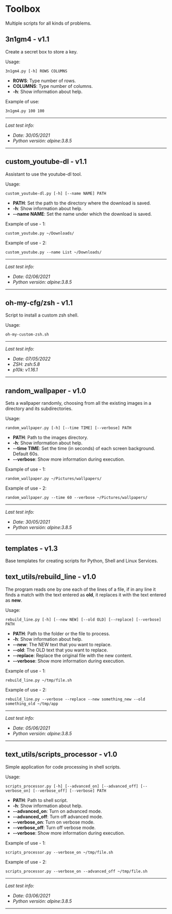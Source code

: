 # Toolbox

Multiple scripts for all kinds of problems.



## 3n1gm4 - v1.1

Create a secret box to store a key. 

Usage:
```
3n1gm4.py [-h] ROWS COLUMNS
```

- **ROWS**: Type number of rows.
- **COLUMNS**: Type number of columns.
- **-h**: Show information about help.

Example of use:
```
3n1gm4.py 100 100
```

---

_Last test info:_

- _Date: 30/05/2021_
- _Python versión: alpine:3.8.5_

---



## custom_youtube-dl - v1.1

Assistant to use the youtube-dl tool.

Usage:
```
custom_youtube-dl.py [-h] [--name NAME] PATH
```

- **PATH**: Set the path to the directory where the download is saved.
- **-h**: Show information about help.
- **--name NAME**: Set the name under which the download is saved.

Example of use - 1:
```
custom_youtube.py ~/Downloads/
```

Example of use - 2:
```
custom_youtube.py --name List ~/Downloads/
```

---

_Last test info:_

- _Date: 02/06/2021_
- _Python versión: alpine:3.8.5_

---



## oh-my-cfg/zsh - v1.1

Script to install a custom zsh shell.

Usage:
```
oh-my-custom-zsh.sh
```

---

_Last test info:_

- _Date: 07/05/2022_
- _ZSH: zsh:5.8_
- _p10k: v1.16.1_

---



## random_wallpaper - v1.0

Sets a wallpaper randomly, choosing from all the existing images in a directory and its subdirectories.

Usage:
```
random_wallpaper.py [-h] [--time TIME] [--verbose] PATH
```

- **PATH**: Path to the images directory.
- **-h**: Show information about help.
- **--time TIME**: Set the time (in seconds) of each screen background. Default 60s.
- **--verbose**: Show more information during execution.

Example of use - 1:
```
random_wallpaper.py ~/Pictures/wallpapers/
```

Example of use - 2:
```
random_wallpaper.py --time 60 --verbose ~/Pictures/wallpapers/
```

---

_Last test info:_

- _Date: 30/05/2021_
- _Python versión: alpine:3.8.5_

---



## templates - v1.3

Base templates for creating scripts for Python, Shell and Linux Services.



## text_utils/rebuild_line - v1.0

The program reads one by one each of the lines of a file, if in any line it finds a match with the text entered as **old**, it replaces it with the text entered as **new**.

Usage:
```
rebuild_line.py [-h] [--new NEW] [--old OLD] [--replace] [--verbose] PATH
```

- **PATH**: Path to the folder or the file to process.
- **-h**: Show information about help.
- **--new**: The NEW text that you want to replace.
- **--old**: The OLD text that you want to replace.
- **--replace**: Replace the original file with the new content.
- **--verbose**: Show more information during execution.      

Example of use - 1:
```
rebuild_line.py ~/tmp/file.sh
```

Example of use - 2:
```
rebuild_line.py --verbose --replace --new something_new --old something_old ~/tmp/app
```

---

_Last test info:_

- _Date: 05/06/2021_
- _Python versión: alpine:3.8.5_

---


## text_utils/scripts_processor - v1.0

Simple application for code processing in shell scripts.

Usage:
```
scripts_processor.py [-h] [--advanced_on] [--advanced_off] [--verbose_on] [--verbose_off] [--verbose] PATH
```

- **PATH**: Path to shell script.
- **-h**: Show information about help.
- **--advanced_on**: Turn on advanced mode.
- **--advanced_off**: Turn off advanced mode.
- **--verbose_on**: Turn on verbose mode.
- **--verbose_off**: Turn off verbose mode.
- **--verbose**: Show more information during execution.      

Example of use - 1:
```
scripts_processor.py --verbose_on ~/tmp/file.sh
```

Example of use - 2:
```
scripts_processor.py --verbose_on --advanced_off ~/tmp/file.sh
```

---

_Last test info:_

- _Date: 03/06/2021_
- _Python versión: alpine:3.8.5_

---


